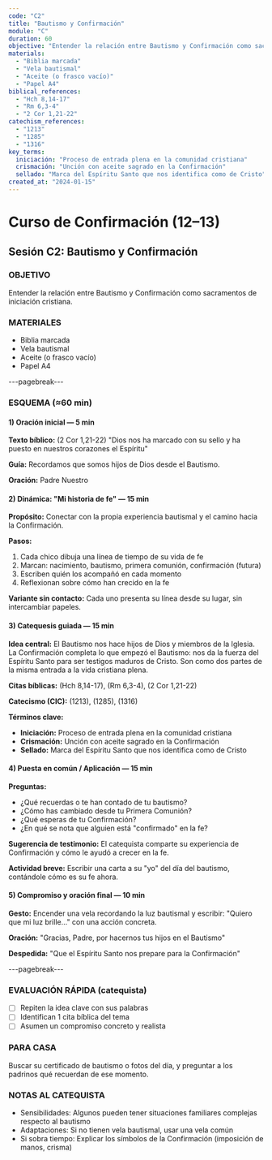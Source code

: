 ```yaml
---
code: "C2"
title: "Bautismo y Confirmación"
module: "C"
duration: 60
objective: "Entender la relación entre Bautismo y Confirmación como sacramentos de iniciación cristiana."
materials:
  - "Biblia marcada"
  - "Vela bautismal"
  - "Aceite (o frasco vacío)"
  - "Papel A4"
biblical_references:
  - "Hch 8,14-17"
  - "Rm 6,3-4"
  - "2 Cor 1,21-22"
catechism_references:
  - "1213"
  - "1285"
  - "1316"
key_terms:
  iniciación: "Proceso de entrada plena en la comunidad cristiana"
  crismación: "Unción con aceite sagrado en la Confirmación"
  sellado: "Marca del Espíritu Santo que nos identifica como de Cristo"
created_at: "2024-01-15"
---
```


# Curso de Confirmación (12–13)
## Sesión C2: Bautismo y Confirmación

### OBJETIVO
Entender la relación entre Bautismo y Confirmación como sacramentos de iniciación cristiana.

### MATERIALES
- Biblia marcada
- Vela bautismal
- Aceite (o frasco vacío)
- Papel A4

---pagebreak---

### ESQUEMA (≈60 min)

#### 1) Oración inicial — 5 min
**Texto bíblico:** (2 Cor 1,21-22) "Dios nos ha marcado con su sello y ha puesto en nuestros corazones el Espíritu"

**Guía:** Recordamos que somos hijos de Dios desde el Bautismo.

**Oración:** Padre Nuestro

#### 2) Dinámica: "Mi historia de fe" — 15 min
**Propósito:** Conectar con la propia experiencia bautismal y el camino hacia la Confirmación.

**Pasos:**
1. Cada chico dibuja una línea de tiempo de su vida de fe
2. Marcan: nacimiento, bautismo, primera comunión, confirmación (futura)
3. Escriben quién los acompañó en cada momento
4. Reflexionan sobre cómo han crecido en la fe

**Variante sin contacto:** Cada uno presenta su línea desde su lugar, sin intercambiar papeles.

#### 3) Catequesis guiada — 15 min
**Idea central:** El Bautismo nos hace hijos de Dios y miembros de la Iglesia. La Confirmación completa lo que empezó el Bautismo: nos da la fuerza del Espíritu Santo para ser testigos maduros de Cristo. Son como dos partes de la misma entrada a la vida cristiana plena.

**Citas bíblicas:** (Hch 8,14-17), (Rm 6,3-4), (2 Cor 1,21-22)

**Catecismo (CIC):** (1213), (1285), (1316)

**Términos clave:**
- **Iniciación:** Proceso de entrada plena en la comunidad cristiana
- **Crismación:** Unción con aceite sagrado en la Confirmación
- **Sellado:** Marca del Espíritu Santo que nos identifica como de Cristo

#### 4) Puesta en común / Aplicación — 15 min
**Preguntas:**
- ¿Qué recuerdas o te han contado de tu bautismo?
- ¿Cómo has cambiado desde tu Primera Comunión?
- ¿Qué esperas de tu Confirmación?
- ¿En qué se nota que alguien está "confirmado" en la fe?

**Sugerencia de testimonio:** El catequista comparte su experiencia de Confirmación y cómo le ayudó a crecer en la fe.

**Actividad breve:** Escribir una carta a su "yo" del día del bautismo, contándole cómo es su fe ahora.

#### 5) Compromiso y oración final — 10 min
**Gesto:** Encender una vela recordando la luz bautismal y escribir: "Quiero que mi luz brille..." con una acción concreta.

**Oración:** "Gracias, Padre, por hacernos tus hijos en el Bautismo"

**Despedida:** "Que el Espíritu Santo nos prepare para la Confirmación"

---pagebreak---

### EVALUACIÓN RÁPIDA (catequista)
- [ ] Repiten la idea clave con sus palabras
- [ ] Identifican 1 cita bíblica del tema
- [ ] Asumen un compromiso concreto y realista

### PARA CASA
Buscar su certificado de bautismo o fotos del día, y preguntar a los padrinos qué recuerdan de ese momento.

### NOTAS AL CATEQUISTA
- Sensibilidades: Algunos pueden tener situaciones familiares complejas respecto al bautismo
- Adaptaciones: Si no tienen vela bautismal, usar una vela común
- Si sobra tiempo: Explicar los símbolos de la Confirmación (imposición de manos, crisma)
